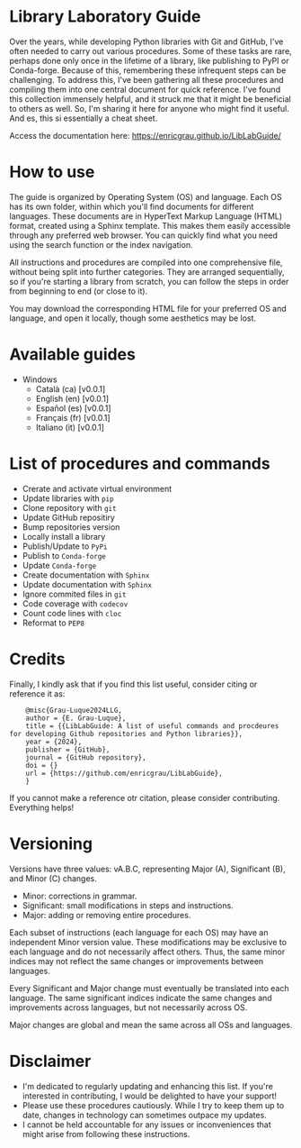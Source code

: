 # Library Laboratory Guide

Over the years, while developing Python libraries with Git and GitHub, I've often needed to carry out various procedures. Some of these tasks are rare, perhaps done only once in the lifetime of a library, like publishing to PyPI or Conda-forge. Because of this, remembering these infrequent steps can be challenging. To address this, I've been gathering all these procedures and compiling them into one central document for quick reference. I've found this collection immensely helpful, and it struck me that it might be beneficial to others as well. So, I'm sharing it here for anyone who might find it useful. And es, this si essentially a cheat sheet.

Access the documentation here: https://enricgrau.github.io/LibLabGuide/

# How to use

The guide is organized by Operating System (OS) and language. Each OS has its own folder, within which you'll find documents for different languages. These documents are in HyperText Markup Language (HTML) format, created using a Sphinx template. This makes them easily accessible through any preferred web browser. You can quickly find what you need using the search function or the index navigation.

All instructions and procedures are compiled into one comprehensive file, without being split into further categories. They are arranged sequentially, so if you're starting a library from scratch, you can follow the steps in order from beginning to end (or close to it).

You may download the corresponding HTML file for your preferred OS and language, and open it locally, though some aesthetics may be lost.


# Available guides

- Windows
    - Català (ca) [v0.0.1]
    - English (en) [v0.0.1]
    - Español (es) [v0.0.1]
    - Français (fr) [v0.0.1]
    - Italiano (it) [v0.0.1]

 

# List of procedures and commands

- Crerate and activate virtual environment
- Update libraries with `pip`
- Clone repository with `git`
- Update GitHub repositiry
- Bump repositories version
- Locally install a library
- Publish/Update to `PyPi`
- Publish to ``Conda-forge``
- Update ``Conda-forge``
- Create documentation with ``Sphinx``
- Update documentation with ``Sphinx``
- Ignore commited files in ``git``
- Code coverage with ``codecov``
- Count code lines with `cloc`
- Reformat to ``PEP8``


# Credits

Finally, I kindly ask that if you find this list useful, consider citing or reference it as:

        @misc{Grau-Luque2024LLG,
        author = {E. Grau-Luque},
        title = {{LibLabGuide: A list of useful commands and procdeures for developing Github repositories and Python libraries}},
        year = {2024},
        publisher = {GitHub},
        journal = {GitHub repository},
        doi = {}
        url = {https://github.com/enricgrau/LibLabGuide},
        }

If you cannot make a reference otr citation, please consider contributing. Everything helps!


# Versioning
Versions have three values: vA.B.C, representing Major (A), Significant (B), and Minor (C) changes.

- Minor: corrections in grammar.
- Significant: small modifications in steps and instructions.
- Major: adding or removing entire procedures.

Each subset of instructions (each language for each OS) may have an independent Minor version value. These modifications may be exclusive to each language and do not necessarily affect others. Thus, the same minor indices may not reflect the same changes or improvements between languages.

Every Significant and Major change must eventually be translated into each language. The same significant indices indicate the same changes and improvements across languages, but not necessarily across OS.

Major changes are global and mean the same across all OSs and languages.


# Disclaimer

- I'm dedicated to regularly updating and enhancing this list. If you're interested in contributing, I would be delighted to have your support!
- Please use these procedures cautiously. While I try to keep them up to date, changes in technology can sometimes outpace my updates.
- I cannot be held accountable for any issues or inconveniences that might arise from following these instructions.